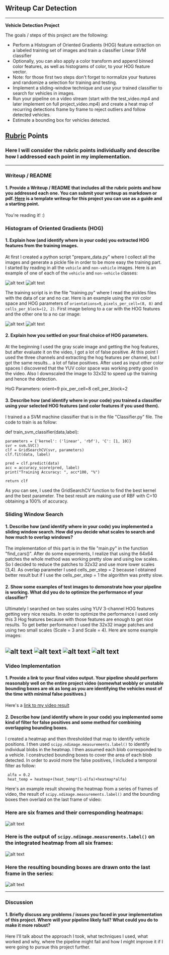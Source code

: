 ## Writeup Car Detection
---

**Vehicle Detection Project**

The goals / steps of this project are the following:

* Perform a Histogram of Oriented Gradients (HOG) feature extraction on a labeled training set of images and train a classifier Linear SVM classifier
* Optionally, you can also apply a color transform and append binned color features, as well as histograms of color, to your HOG feature vector. 
* Note: for those first two steps don't forget to normalize your features and randomize a selection for training and testing.
* Implement a sliding-window technique and use your trained classifier to search for vehicles in images.
* Run your pipeline on a video stream (start with the test_video.mp4 and later implement on full project_video.mp4) and create a heat map of recurring detections frame by frame to reject outliers and follow detected vehicles.
* Estimate a bounding box for vehicles detected.

[//]: # (Image References)
[image1]: ./images/car.png
[image2]: ./images/no_car.png
[image3]: ./images/YUV_HOG_car.jpg
[image4]: ./images/YUV_HOG_no_car.jpg
[image5]: ./images/detection_1.jpg
[image6]: ./images/detection_2.jpg
[image7]: ./images/detection_3.jpg
[image8]: ./images/detection_4.jpg
[video1]: ./project_video.mp4

## [Rubric](https://review.udacity.com/#!/rubrics/513/view) Points
### Here I will consider the rubric points individually and describe how I addressed each point in my implementation.  

---
### Writeup / README

#### 1. Provide a Writeup / README that includes all the rubric points and how you addressed each one.  You can submit your writeup as markdown or pdf.  [Here](https://github.com/udacity/CarND-Vehicle-Detection/blob/master/writeup_template.md) is a template writeup for this project you can use as a guide and a starting point.  

You're reading it! :)

### Histogram of Oriented Gradients (HOG)

#### 1. Explain how (and identify where in your code) you extracted HOG features from the training images.

At first I created a python script "prepare_data.py" where I collect all the images and generate a pickle file in order to 
be more easy the training part. I started by reading in all the `vehicle` and `non-vehicle` images.  Here is an example of one of each of the `vehicle` and `non-vehicle` classes:

![alt text][image1]
![alt text][image2]

The training script is in the file "training.py" where I read the pickles files with the data of car and no car. Here is an example using the `YUV` color space and HOG parameters of `orientations=9`, `pixels_per_cell=(8, 8)` and `cells_per_block=(2, 2)`. First image belong to a car with the HOG features and the other one to a no car image:

![alt text][image3]
![alt text][image4]

#### 2. Explain how you settled on your final choice of HOG parameters.

At the beginning I used the gray scale image and getting the hog features, but after evaluate it on the video, I got a lot of false positive. At this point I used the three channels and extracting the hog features per channel, but I got the same results... a lot of false positives. After used as input other color spaces I discovered that the YUV color space was working pretty good in the video. Also I downscaled the image to 32x32 to speed up the training and hence the detection.

HoG Parameters: 
orient=9
pix_per_cell=8
cell_per_block=2


#### 3. Describe how (and identify where in your code) you trained a classifier using your selected HOG features (and color features if you used them).

I trained a a SVM machine classifier that is in the file "Classifier.py" file. The code to train is as follow:

def train_svm_classifier(data,label):

    parameters = {'kernel': ('linear', 'rbf'), 'C': [1, 10]}
    svr = svm.SVC()
    clf = GridSearchCV(svr, parameters)
    clf.fit(data, label)

    pred = clf.predict(data)
    acc = accuracy_score(pred, label)
    print("Training Accuracy: ", acc*100, "%")

    return clf
 
As you can see, I used the GridSearchCV function to find the best kernel and the best parameter. The best result are making use of RBF with C=10 obtaining a 100% of accuracy.
 

### Sliding Window Search

#### 1. Describe how (and identify where in your code) you implemented a sliding window search.  How did you decide what scales to search and how much to overlap windows?

The implementation of this part is in the file "main.py" in the function "find_cars()". After do some experiments, I realize that using the 64x64 patches the whole method was working pretty slow and using low scales. So I decided to reduce the patches to 32x32 and use more lower scales (3,4). As overlap parameter I used cells_per_step = 2 because I obtained better result but if I use the cells_per_step = 1 the algorithm was pretty slow.


#### 2. Show some examples of test images to demonstrate how your pipeline is working.  What did you do to optimize the performance of your classifier?

Ultimately I searched on two scales using YUV 3-channel HOG features  getting very nice results. In order to optimize the performance I used only this 3 Hog features because with those features are enough to get nice results. To get better performance I used the 32x32 image patches and using two small scales (Scale = 3 and Scale = 4). Here are some example images:

![alt text][image5]
![alt text][image6]
![alt text][image7]
![alt text][image8]
---

### Video Implementation

#### 1. Provide a link to your final video output.  Your pipeline should perform reasonably well on the entire project video (somewhat wobbly or unstable bounding boxes are ok as long as you are identifying the vehicles most of the time with minimal false positives.)
Here's a [link to my video result](./project_video.mp4)


#### 2. Describe how (and identify where in your code) you implemented some kind of filter for false positives and some method for combining overlapping bounding boxes.

 I created a heatmap and then thresholded that map to identify vehicle positions.  I then used `scipy.ndimage.measurements.label()` to identify individual blobs in the heatmap.  I then assumed each blob corresponded to a vehicle.  I constructed bounding boxes to cover the area of each blob detected.  In order to avoid more the false positives, I included a temporal filter as follow:
 	
     alfa = 0.2	
     heat_temp = heatmap+(heat_temp*(1-alfa)+heatmap*alfa)

Here's an example result showing the heatmap from a series of frames of video, the result of `scipy.ndimage.measurements.label()` and the bounding boxes then overlaid on the last frame of video:

### Here are six frames and their corresponding heatmaps:

![alt text][image5]

### Here is the output of `scipy.ndimage.measurements.label()` on the integrated heatmap from all six frames:
![alt text][image6]

### Here the resulting bounding boxes are drawn onto the last frame in the series:
![alt text][image7]



---

### Discussion

#### 1. Briefly discuss any problems / issues you faced in your implementation of this project.  Where will your pipeline likely fail?  What could you do to make it more robust?

Here I'll talk about the approach I took, what techniques I used, what worked and why, where the pipeline might fail and how I might improve it if I were going to pursue this project further.  

